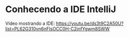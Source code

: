 # Conhecendo a IDE IntelliJ

Vídeo mostrando a IDE: https://youtu.be/ds3t9C2A50U?list=PL62G310vn6nFIsOCC0H-C2infYgwm8SWW
